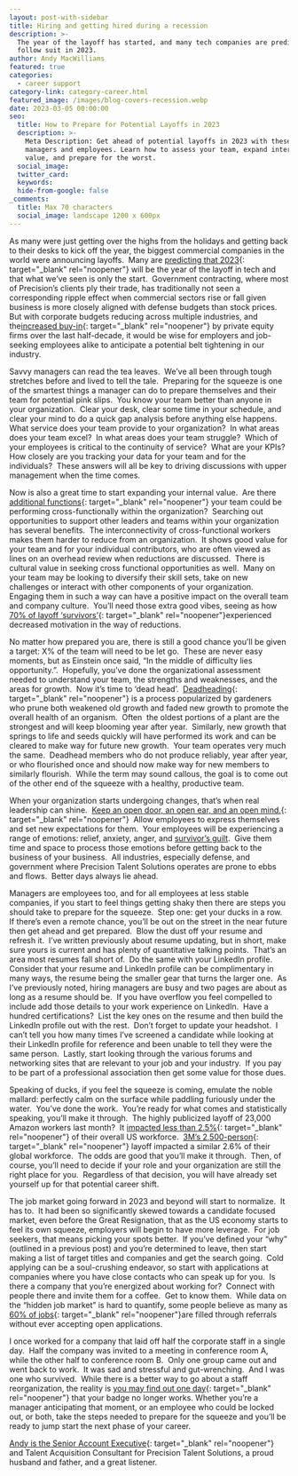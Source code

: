 ```yaml
---
layout: post-with-sidebar
title: Hiring and getting hired during a recession
description: >-
  The year of the layoff has started, and many tech companies are predicted to
  follow suit in 2023. 
author: Andy MacWilliams
featured: true
categories:
  - career support
category-link: category-career.html
featured_image: /images/blog-covers-recession.webp
date: 2023-03-05 00:00:00
seo:
  title: How to Prepare for Potential Layoffs in 2023
  description: >-
    Meta Description: Get ahead of potential layoffs in 2023 with these tips for
    managers and employees. Learn how to assess your team, expand internal
    value, and prepare for the worst.
  social_image:
  twitter_card:
  keywords:
  hide-from-google: false
_comments:
  title: Max 70 characters
  social_image: landscape 1200 x 600px
---
```

As many were just getting over the highs from the holidays and getting back to their desks to kick off the year, the biggest commercial companies in the world were announcing layoffs.&nbsp; Many are [predicting that 2023](https://www.peoplematters.in/news/employee-relations/tech-layoffs-2023-companies-that-have-made-cuts-36867){: target="_blank" rel="noopener"} will be the year of the layoff in tech and that what we’ve seen is only the start.&nbsp; Government contracting, where most of Precision’s clients ply their trade, has traditionally not seen a corresponding ripple effect when commercial sectors rise or fall given business is more closely aligned with defense budgets than stock prices.&nbsp; But with corporate budgets reducing across multiple industries, and the[increased buy-in](https://middlemarketgrowth.org/aerospace-defense-private-equity-technology/){: target="_blank" rel="noopener"} by private equity firms over the last half-decade, it would be wise for employers and job-seeking employees alike to anticipate a potential belt tightening in our industry.

Savvy managers can read the tea leaves.&nbsp; We’ve all been through tough stretches before and lived to tell the tale.&nbsp; Preparing for the squeeze is one of the smartest things a manager can do to prepare themselves and their team for potential pink slips.&nbsp; You know your team better than anyone in your organization.&nbsp; Clear your desk, clear some time in your schedule, and clear your mind to do a quick gap analysis before anything else happens.&nbsp; What service does your team provide to your organization?&nbsp; In what areas does your team excel?&nbsp; In what areas does your team struggle?&nbsp; Which of your employees is critical to the continuity of service?&nbsp; What are your KPIs?&nbsp; How closely are you tracking your data for your team and for the individuals?&nbsp; These answers will all be key to driving discussions with upper management when the time comes.

Now is also a great time to start expanding your internal value.&nbsp; Are there [additional functions](https://www.gallup.com/cliftonstrengths/en/470276/ideation-developing-your-leadership-skills.aspx){: target="_blank" rel="noopener"} your team could be performing cross-functionally within the organization?&nbsp; Searching out opportunities to support other leaders and teams within your organization has several benefits.&nbsp; The interconnectivity of cross-functional workers makes them harder to reduce from an organization.&nbsp; It shows good value for your team and for your individual contributors, who are often viewed as lines on an overhead review when reductions are discussed.&nbsp; There is cultural value in seeking cross functional opportunities as well.&nbsp; Many on your team may be looking to diversify their skill sets, take on new challenges or interact with other components of your organization.&nbsp; Engaging them in such a way can have a positive impact on the overall team and company culture.&nbsp; You’ll need those extra good vibes, seeing as how [70% of layoff ‘survivors’](https://www.cnbc.com/2023/01/06/after-job-cuts-how-to-boost-layoff-survivor-morale-and-productivity.html){: target="_blank" rel="noopener"}experienced decreased motivation in the way of reductions.

No matter how prepared you are, there is still a good chance you’ll be given a target: X% of the team will need to be let go.&nbsp; These are never easy moments, but as Einstein once said, “In the middle of difficulty lies opportunity.”.&nbsp; Hopefully, you’ve done the organizational assessment needed to understand your team, the strengths and weaknesses, and the areas for growth.&nbsp; Now it’s time to ‘dead head’.&nbsp; [Deadheading](https://extension.psu.edu/to-deadhead-or-not-your-final-answer-is#:~:text=Deadheading%20is%20a%20process%20of,set%20of%20full%2C%20healthy%20leaves.){: target="_blank" rel="noopener"} is a process popularized by gardeners who prune both weakened old growth and faded new growth to promote the overall health of an organism.&nbsp; Often&nbsp; the oldest portions of a plant are the strongest and will keep blooming year after year.&nbsp; Similarly, new growth that springs to life and seeds quickly will have performed its work and can be cleared to make way for future new growth.&nbsp; Your team operates very much the same.&nbsp; Deadhead members who do not produce reliably, year after year, or who flourished once and should now make way for new members to similarly flourish.&nbsp; While the term may sound callous, the goal is to come out of the other end of the squeeze with a healthy, productive team.

When your organization starts undergoing changes, that’s when real leadership can shine.&nbsp; [Keep an open door, an open ear, and an open mind.](https://www.shrm.org/resourcesandtools/hr-topics/employee-relations/pages/supporting-employees-who-remain-after-layoffs.aspx){: target="_blank" rel="noopener"}&nbsp; Allow employees to express themselves and set new expectations for them.&nbsp; Your employees will be experiencing a range of emotions: relief, anxiety, anger, and [survivor’s guilt](https://www.betterup.com/blog/survivors-guilt).&nbsp; Give them time and space to process those emotions before getting back to the business of your business.&nbsp; All industries, especially defense, and government where Precision Talent Solutions operates are prone to ebbs and flows.&nbsp; Better days always lie ahead.

Managers are employees too, and for all employees at less stable companies, if you start to feel things getting shaky then there are steps you should take to prepare for the squeeze.&nbsp; Step one: get your ducks in a row.&nbsp; If there’s even a remote chance, you’ll be out on the street in the near future then get ahead and get prepared.&nbsp; Blow the dust off your resume and refresh it.&nbsp; I’ve written previously about resume updating, but in short, make sure yours is current and has plenty of quantitative talking points.&nbsp; That’s an area most resumes fall short of.&nbsp; Do the same with your LinkedIn profile.&nbsp; Consider that your resume and LinkedIn profile can be complimentary in many ways, the resume being the smaller gear that turns the larger one.&nbsp; As I’ve previously noted, hiring managers are busy and two pages are about as long as a resume should be.&nbsp; If you have overflow you feel compelled to include add those details to your work experience on LinkedIn.&nbsp; Have a hundred certifications?&nbsp; List the key ones on the resume and then build the LinkedIn profile out with the rest.&nbsp; Don’t forget to update your headshot.&nbsp; I can’t tell you how many times I’ve screened a candidate while looking at their LinkedIn profile for reference and been unable to tell they were the same person.&nbsp; Lastly, start looking through the various forums and networking sites that are relevant to your job and your industry.&nbsp; If you pay to be part of a professional association then get some value for those dues.

Speaking of ducks, if you feel the squeeze is coming, emulate the noble mallard: perfectly calm on the surface while paddling furiously under the water.&nbsp; You’ve done the work.&nbsp; You’re ready for what comes and statistically speaking, you’ll make it through.&nbsp; The highly publicized layoff of 23,000 Amazon workers last month?&nbsp; It [impacted less than 2.5%](https://www.nbcnews.com/business/business-news/amazon-now-employs-almost-1-million-people-u-s-or-n1275539){: target="_blank" rel="noopener"} of their overall US workforce.&nbsp; [3M’s 2,500-person](https://www.foxbusiness.com/lifestyle/amazon-microsoft-google-parent-alphabet-top-growing-list-layoffs){: target="_blank" rel="noopener"} layoff impacted a similar 2.6% of their global workforce.&nbsp; The odds are good that you’ll make it through.&nbsp; Then, of course, you’ll need to decide if your role and your organization are still the right place for you.&nbsp; Regardless of that decision, you will have already set yourself up for that potential career shift.

The job market going forward in 2023 and beyond will start to normalize.&nbsp; It has to.&nbsp; It had been so significantly skewed towards a candidate focused market, even before the Great Resignation, that as the US economy starts to feel its own squeeze, employers will begin to have more leverage.&nbsp; For job seekers, that means picking your spots better.&nbsp; If you’ve defined your “why” (outlined in a previous post) and you’re determined to leave, then start making a list of target titles and companies and get the search going.&nbsp; Cold applying can be a soul-crushing endeavor, so start with applications at companies where you have close contacts who can speak up for you.&nbsp; Is there a company that you’re energized about working for?&nbsp; Connect with people there and invite them for a coffee.&nbsp; Get to know them.&nbsp; While data on the “hidden job market” is hard to quantify, some people believe as many as [60% of jobs](https://www.cnbc.com/2022/09/22/how-to-find-hidden-job-market-roles.html){: target="_blank" rel="noopener"}are filled through referrals without ever accepting open applications.

I once worked for a company that laid off half the corporate staff in a single day.&nbsp; Half the company was invited to a meeting in conference room A, while the other half to conference room B.&nbsp; Only one group came out and went back to work.&nbsp; It was sad and stressful and gut-wrenching.&nbsp; And I was one who survived.&nbsp; While there is a better way to go about a staff reorganization, the reality is [you may find out one day](https://www.businessinsider.com/google-employees-realized-laid-off-after-office-badges-didnt-work-2023-1){: target="_blank" rel="noopener"} that your badge no longer works. Whether you’re a manager anticipating that moment, or an employee who could be locked out, or both, take the steps needed to prepare for the squeeze and you’ll be ready to jump start the next phase of your career.

[Andy is the Senior Account Executive](https://www.linkedin.com/in/andrew-macwilliams-91359537/){: target="_blank" rel="noopener"} and Talent Acquisition Consultant for Precision Talent Solutions, a proud husband and father, and a great listener.